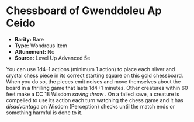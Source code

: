 # Chessboard of Gwenddoleu Ap Ceido

- **Rarity:** Rare
- **Type:** Wondrous Item
- **Attunement:** No
- **Source:** Level Up Advanced 5e

You can use 1d4–1 actions (minimum 1 action) to place each silver and crystal chess piece in its correct starting square on this gold chessboard. When you do so, the pieces emit noises and move themselves about the board in a thrilling game that lasts 1d4+1 minutes. Other creatures within 60 feet make a DC 18 Wisdom _saving throw_ . On a failed save, a creature is compelled to use its action each turn watching the chess game and it has _disadvantage_ on Wisdom (Perception) checks until the match ends or something harmful is done to it.
